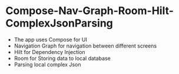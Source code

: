 # Compose-Nav-Graph-Room-Hilt-ComplexJsonParsing

- The app uses Compose for UI
- Navigation Graph for navigation between different screens
- Hilt for Dependency Injection
- Room for Storing data to local database
- Parsing local complex Json
